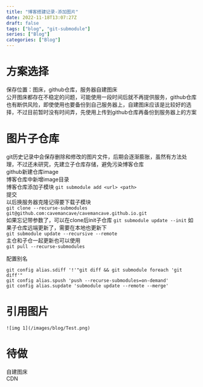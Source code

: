 ```yaml
---
title: "博客搭建记录-添加图片"
date: 2022-11-18T13:07:27Z
draft: false
tags: ["blog", "git-submodule"]
series: ["Blog"]
categories: ["Blog"]
---
```

# 方案选择
保存位置：图床，github仓库，服务器自建图床  
公开图床都存在不稳定的问题，可能使用一段时间后就不再提供服务，github仓库也有断供风险，即使使用也要备份到自己服务器上，自建图床应该是比较好的选择，不过目前暂时没有时间弄，先使用上传到github仓库再备份到服务器上的方案  

# 图片子仓库
git历史记录中会保存删除和修改的图片文件，后期会逐渐膨胀，虽然有方法处理，不过还未研究，先建立子仓库存储，避免污染博客仓库  
github新建仓库image  
博客仓库中新增image目录  
博客仓库添加子模块 `git submodule add <url> <path>`  
提交  
以后换服务器克隆记得要下载子模块  
`git clone --recurse-submodules git@github.com:cavemancave/cavemancave.github.io.git`  
如果忘记带参数了，可以在clone后init子仓库
`git submodule update --init`
如果子仓库远端更新了，需要在本地也更新下  
`git submodule update --recursive --remote`  
主仓和子仓一起更新也可以使用  
`git pull --recurse-submodules`  

配置别名
```
git config alias.sdiff '!'"git diff && git submodule foreach 'git diff'"
git config alias.spush 'push --recurse-submodules=on-demand'
git config alias.supdate 'submodule update --remote --merge'
```

# 引用图片
`![img 1](/images/blog/Test.png) `  

# 待做
自建图床  
CDN  
